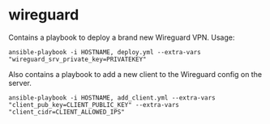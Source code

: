 # wireguard

Contains a playbook to deploy a brand new Wireguard VPN. Usage:

`ansible-playbook -i HOSTNAME, deploy.yml --extra-vars "wireguard_srv_private_key=PRIVATEKEY"`

Also contains a playbook to add a new client to the Wireguard config on the server.

`ansible-playbook -i HOSTNAME, add_client.yml --extra-vars "client_pub_key=CLIENT_PUBLIC_KEY" --extra-vars "client_cidr=CLIENT_ALLOWED_IPS"`

